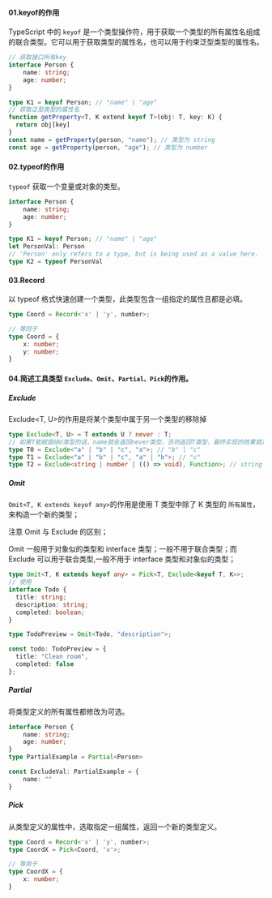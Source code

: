 #### 01.keyof的作用

TypeScript 中的 `keyof` 是一个类型操作符，用于获取一个类型的所有属性名组成的联合类型。它可以用于获取类型的属性名，也可以用于约束泛型类型的属性名。

```typescript
// 获取接口所有key
interface Person {
    name: string;
    age: number;
}

type K1 = keyof Person; // "name" | "age"
// 获取泛型类型的属性名
function getProperty<T, K extend keyof T>(obj: T, key: K) {
  return obj[key]
}
const name = getProperty(person, "name"); // 类型为 string
const age = getProperty(person, "age"); // 类型为 number

```

#### 02.typeof的作用

`typeof` 获取一个变量或对象的类型。

```typescript
interface Person {
    name: string;
    age: number;
}

type K1 = keyof Person; // "name" | "age"
let PersonVal: Person
// 'Person' only refers to a type, but is being used as a value here.
type K2 = typeof PersonVal
```

#### 03.Record

以 typeof 格式快速创建一个类型，此类型包含一组指定的属性且都是必填。

```typescript
type Coord = Record<'x' | 'y', number>;

// 等同于
type Coord = {
	x: number;
	y: number;
}

```

#### 04.简述工具类型 `Exclude`、`Omit`、`Partial、Pick`的作用。

##### Exclude

Exclude<T, U>的作用是将某个类型中属于另一个类型的移除掉

```typescript
type Exclude<T, U> = T extends U ? never : T;
// 如果T能赋值给U类型的话，name就会返回never类型，否则返回T类型，最终实现的效果就是将T中某些属于U的类型移除掉。
type T0 = Exclude<"a" | "b" | "c", "a">; // "b" | "c"
type T1 = Exclude<"a" | "b" | "c", "a" | "b">; // "c"
type T2 = Exclude<string | number | (() => void), Function>; // string | number

```

##### Omit

`Omit<T, K extends keyof any>`的作用是使用 T 类型中除了 K 类型的 `所有属性`，来构造一个新的类型；

注意 Omit 与 Exclude 的区别；

Omit 一般用于对象似的类型和 interface 类型；一般不用于联合类型；而 Exclude 可以用于联合类型,一般不用于 interface 类型和对象似的类型；

```typescript
type Omit<T, K extends keyof any> = Pick<T, Exclude<keyof T, K>>;
// 使用
interface Todo {
  title: string;
  description: string;
  completed: boolean;
}

type TodoPreview = Omit<Todo, "description">;

const todo: TodoPreview = {
  title: "Clean room",
  completed: false
};

```

##### Partial

将类型定义的所有属性都修改为可选。

```typescript
interface Person {
    name: string;
    age: number;
}
type PartialExample = Partial<Person>

const ExcludeVal: PartialExample = {
    name: ""
}
```

##### Pick

从类型定义的属性中，选取指定一组属性，返回一个新的类型定义。

```typescript
type Coord = Record<'x' | 'y', number>;
type CoordX = Pick<Coord, 'x'>;

// 等用于
type CoordX = {
	x: number;
}

```
